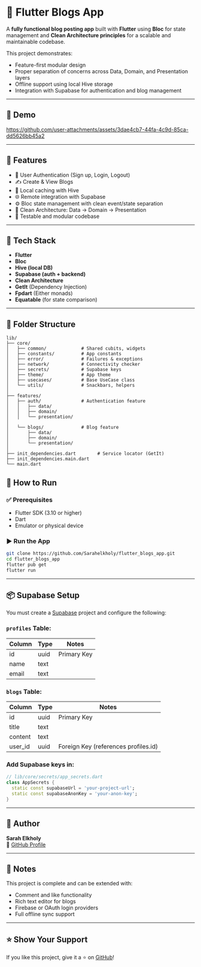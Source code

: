 # 📰 Flutter Blogs App

A **fully functional blog posting app** built with **Flutter** using **Bloc** for state management and **Clean Architecture principles** for a scalable and maintainable codebase.

This project demonstrates:
- Feature-first modular design
- Proper separation of concerns across Data, Domain, and Presentation layers
- Offline support using local Hive storage
- Integration with Supabase for authentication and blog management

---
## 🎥 Demo


https://github.com/user-attachments/assets/3dae4cb7-44fa-4c9d-85ca-dd5626bb45a2


---

## 🚀 Features

- 🔐 User Authentication (Sign up, Login, Logout)
- ✍️ Create & View Blogs
- 💾 Local caching with Hive
- 🌐 Remote integration with Supabase
- ⚙️ Bloc state management with clean event/state separation
- 🧼 Clean Architecture: Data → Domain → Presentation
- 🧪 Testable and modular codebase

---

## 🧰 Tech Stack

- **Flutter**
- **Bloc**
- **Hive (local DB)**
- **Supabase (auth + backend)**
- **Clean Architecture**
- **GetIt** (Dependency Injection)
- **Fpdart** (Either monads)
- **Equatable** (for state comparison)

---

## 📂 Folder Structure

```
lib/
├── core/
│   ├── common/             # Shared cubits, widgets
│   ├── constants/          # App constants
│   ├── error/              # Failures & exceptions
│   ├── network/            # Connectivity checker
│   ├── secrets/            # Supabase keys
│   ├── theme/              # App theme
│   ├── usecases/           # Base UseCase class
│   └── utils/              # Snackbars, helpers
│
├── features/
│   ├── auth/               # Authentication feature
│   │   ├── data/           
│   │   ├── domain/         
│   │   └── presentation/   
│
│   └── blogs/              # Blog feature
│       ├── data/
│       ├── domain/
│       └── presentation/
│
├── init_dependencies.dart        # Service locator (GetIt)
├── init_dependencies.main.dart
└── main.dart
```

## 🧪 How to Run

### ✅ Prerequisites

- Flutter SDK (3.10 or higher)
- Dart
- Emulator or physical device

### ▶️ Run the App

```bash
git clone https://github.com/Sarahelkholy/flutter_blogs_app.git
cd flutter_blogs_app
flutter pub get
flutter run
```

---

## 📦 Supabase Setup

You must create a [Supabase](https://supabase.com/) project and configure the following:

### `profiles` Table:
| Column | Type | Notes        |
|--------|------|--------------|
| id     | uuid | Primary Key  |
| name   | text |              |
| email  | text |              |

### `blogs` Table:
| Column   | Type | Notes        |
|----------|------|--------------|
| id       | uuid | Primary Key  |
| title    | text |              |
| content  | text |              |
| user_id  | uuid | Foreign Key (references profiles.id) |

### Add Supabase keys in:

```dart
// lib/core/secrets/app_secrets.dart
class AppSecrets {
  static const supabaseUrl = 'your-project-url';
  static const supabaseAnonKey = 'your-anon-key';
}
```

---

## 👤 Author

**Sarah Elkholy**  
📂 [GitHub Profile](https://github.com/Sarahelkholy)

---

## 📌 Notes

This project is complete and can be extended with:
- Comment and like functionality
- Rich text editor for blogs
- Firebase or OAuth login providers
- Full offline sync support

---



## ⭐️ Show Your Support

If you like this project, give it a ⭐️ on [GitHub](https://github.com/Sarahelkholy/flutter_blogs_app)!
